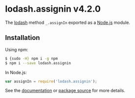 # lodash.assignin v4.2.0

The [lodash](https://lodash.com/) method `_.assignIn` exported as a [Node.js](https://nodejs.org/) module.

## Installation

Using npm:
```bash
$ {sudo -H} npm i -g npm
$ npm i --save lodash.assignin
```

In Node.js:
```js
var assignIn = require('lodash.assignin');
```

See the [documentation](https://lodash.com/docs#assignIn) or [package source](https://github.com/lodash/lodash/raw/branch/branch/4.2.0-npm-packages/lodash.assignin) for more details.
